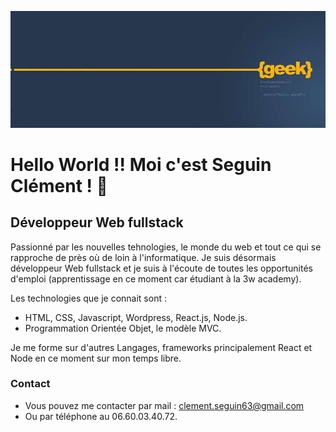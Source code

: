 ![Cover](https://github.com/ClementS03/ClementS03/blob/master/img/geek-dev-codeur.jpg)
# Hello World !! Moi c'est Seguin Clément ! 👋
## Développeur Web fullstack

Passionné par les nouvelles tehnologies, le monde du web et tout ce qui se rapproche de près où de loin à l'informatique.
Je suis désormais développeur Web fullstack et je suis à l'écoute de toutes les opportunités d'emploi (apprentissage en ce moment car étudiant à la 3w academy).

Les technologies que je connait sont : 

- HTML, CSS, Javascript, Wordpress, React.js, Node.js.
- Programmation Orientée Objet, le modèle MVC.

Je me forme sur d'autres Langages, frameworks principalement React et Node en ce moment sur mon temps libre.

### Contact

- Vous pouvez me contacter par mail : clement.seguin63@gmail.com
- Ou par téléphone au 06.60.03.40.72.


